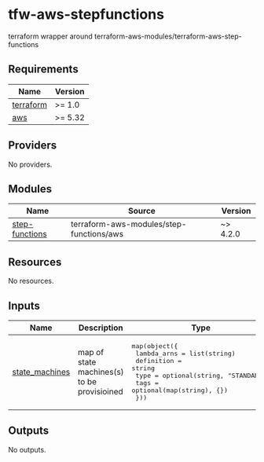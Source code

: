 # tfw-aws-stepfunctions
terraform wrapper around terraform-aws-modules/terraform-aws-step-functions

<!-- BEGIN_TF_DOCS -->
## Requirements

| Name | Version |
|------|---------|
| <a name="requirement_terraform"></a> [terraform](#requirement\_terraform) | >= 1.0 |
| <a name="requirement_aws"></a> [aws](#requirement\_aws) | >= 5.32 |

## Providers

No providers.

## Modules

| Name | Source | Version |
|------|--------|---------|
| <a name="module_step-functions"></a> [step-functions](#module\_step-functions) | terraform-aws-modules/step-functions/aws | ~> 4.2.0 |

## Resources

No resources.

## Inputs

| Name | Description | Type | Default | Required |
|------|-------------|------|---------|:--------:|
| <a name="input_state_machines"></a> [state\_machines](#input\_state\_machines) | map of state machines(s) to be provisioined | <pre>map(object({<br>    lambda_arns = list(string)<br>    definition  = string<br>    type        = optional(string, "STANDARD")<br>    tags        = optional(map(string), {})<br>  }))</pre> | n/a | yes |

## Outputs

No outputs.
<!-- END_TF_DOCS -->